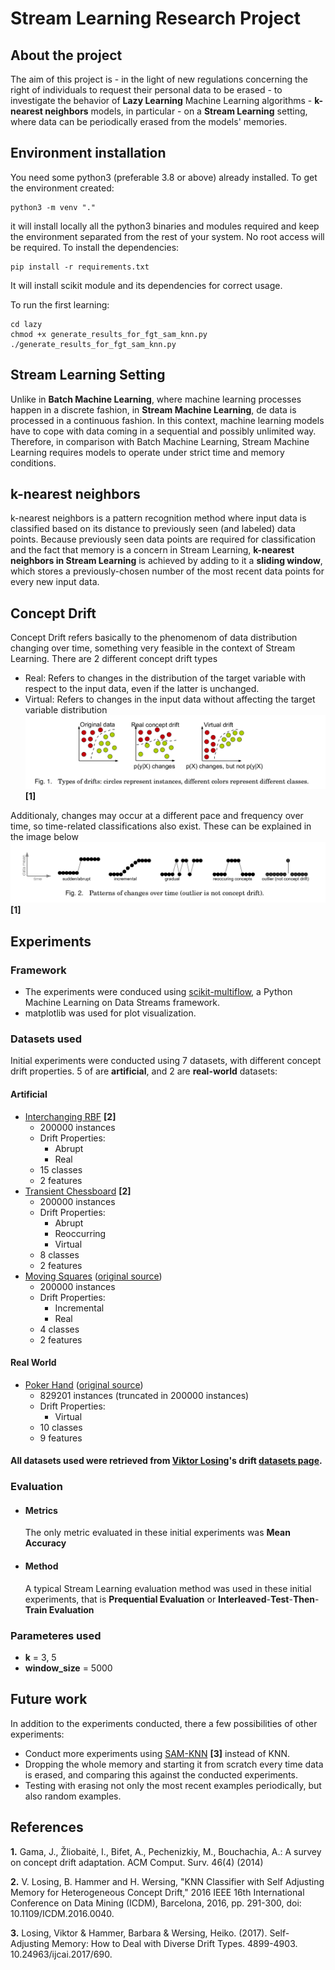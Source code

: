 # Stream Learning Research Project



## About the project
The aim of this project is - in the light of new regulations concerning the right of individuals to request their personal data to be erased - to investigate the behavior of **Lazy Learning** Machine Learning algorithms - **k-nearest neighbors** models, in particular - on a **Stream Learning** setting, where data can be periodically erased from the models' memories.

## Environment installation
You need some python3 (preferable 3.8 or above) already installed.
To get the environment created:

	python3 -m venv "."

it will install locally all the python3 binaries and modules required and keep the environment separated from the rest of your system.  No root access will be required.
To install the dependencies:

	pip install -r requirements.txt

It will install scikit module and its dependencies for correct usage.

To run the first learning:

	cd lazy
	chmod +x generate_results_for_fgt_sam_knn.py
	./generate_results_for_fgt_sam_knn.py

## Stream Learning Setting
Unlike in **Batch Machine Learning**, where machine learning processes happen in a discrete fashion, in **Stream Machine Learning**, de data is processed in a continuous fashion. In this context, machine learning models have to cope with data coming in a sequential and possibly unlimited way. Therefore, in comparison with Batch Machine Learning, Stream Machine Learning requires models to operate under strict time and memory conditions.
## k-nearest neighbors
k-nearest neighbors is a pattern recognition method where input data is classified based on its distance to previously seen (and labeled) data points. Because previously seen data points are required for classification and the fact that memory is a concern in Stream Learning, **k-nearest neighbors in Stream Learning** is achieved by adding to it a **sliding window**, which stores a previously-chosen number of the most recent data points for every new input data.
## Concept Drift
Concept Drift refers basically to the phenomenom of data distribution changing over time, something very feasible in the context of Stream Learning.
There are 2 different concept drift types
* Real: Refers to changes in the distribution of the target variable with respect to the input data, even if the latter is unchanged.
* Virtual: Refers to changes in the input data without affecting the target variable distribution
![](drifts.png)**[1]**

Additionaly, changes may occur at a different pace and frequency over time, so time-related classifications also exist. These can be explained in the image below
![](drifts-over-time.png)**[1]**

## Experiments
### Framework
* The experiments were conduced using [scikit-multiflow](https://scikit-multiflow.github.io/), a Python Machine Learning on Data Streams framework.
* matplotlib was used for plot visualization.
### Datasets used
Initial experiments were conducted using 7 datasets, with different concept drift properties. 5 of are **artificial**, and 2 are **real-world** datasets:
#### Artificial
* [Interchanging RBF](https://github.com/vlosing/driftDatasets/tree/master/artificial/rbf) **[2]**
	* 200000 instances
	* Drift Properties:
		* Abrupt
		* Real
	* 15 classes
	* 2 features
* [Transient Chessboard](https://github.com/vlosing/driftDatasets/tree/master/artificial/chess) **[2]**
	* 200000 instances
	* Drift Properties:
		* Abrupt
		* Reoccurring
		* Virtual
	* 8 classes
	* 2 features
* [Moving Squares](https://github.com/vlosing/driftDatasets/tree/master/artificial/movingSquares) ([original source](http://users.rowan.edu/~polikar/research/nse/))
    * 200000 instances
    * Drift Properties:
        * Incremental
        * Real
    * 4 classes
    * 2 features
#### Real World
* [Poker Hand](https://github.com/vlosing/driftDatasets/tree/master/realWorld/poker) ([original source](https://archive.ics.uci.edu/ml/datasets/Poker+Hand))
	* 829201 instances (truncated in 200000 instances)
	* Drift Properties:
		* Virtual
	* 10 classes
	* 9 features

#### All datasets used were retrieved from [Viktor Losing](https://github.com/vlosing)'s drift [datasets page](https://github.com/vlosing/driftDatasets).
### Evaluation
* ####  Metrics
	The only metric evaluated in these initial experiments was **Mean Accuracy**
* #### Method
	A typical Stream Learning evaluation method was used in these initial experiments, that is **Prequential Evaluation** or **Interleaved**-**Test**-**Then**-**Train Evaluation**
### Parameteres used
* **k** = 3, 5
* **window_size** = 5000


## Future work
In addition to the experiments conducted, there a few possibilities of other experiments:
* Conduct more experiments using [SAM-KNN](https://www.researchgate.net/publication/318830045_Self-Adjusting_Memory_How_to_Deal_with_Diverse_Drift_Types) **[3]** instead of KNN.
* Dropping the whole memory and starting it from scratch every time data is erased, and comparing this against the conducted experiments.
* Testing with erasing not only the most recent examples periodically, but also random examples.

## References
**1.** Gama, J., Žliobaitė, I., Bifet, A., Pechenizkiy, M., Bouchachia, A.: A survey on
concept drift adaptation. ACM Comput. Surv. 46(4) (2014)

**2.** V. Losing, B. Hammer and H. Wersing, "KNN Classifier with Self Adjusting Memory for Heterogeneous Concept Drift," 2016 IEEE 16th International Conference on Data Mining (ICDM), Barcelona, 2016, pp. 291-300, doi: 10.1109/ICDM.2016.0040.

**3.** Losing, Viktor & Hammer, Barbara & Wersing, Heiko. (2017). Self-Adjusting Memory: How to Deal with Diverse Drift Types. 4899-4903. 10.24963/ijcai.2017/690.
